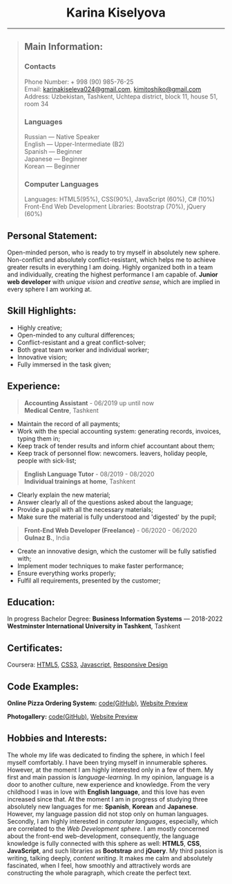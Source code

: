 # <center>Karina Kiselyova</center>
---
> ## Main Information:
> ### Contacts
> Phone Number: + 998 (90) 985-76-25 <br />
> Email: karinakiseleva024@gmail.com, kimitoshiko@gmail.com <br />
> Address: Uzbekistan, Tashkent, Uchtepa district, block 11, house 51, room 34
> ### Languages
> Russian — Native Speaker <br />
> English — Upper-Intermediate (B2) <br />
> Spanish — Beginner <br />
> Japanese — Beginner <br />
> Korean — Beginner
> ### Computer Languages
> Languages: HTML5(95%), CSS(90%), JavaScript (60%), C# (10%) <br />
> Front-End Web Development Libraries: Bootstrap (70%), jQuery (60%)

## Personal Statement:
Open-minded person, who is ready to try myself in absolutely new sphere. Non-conflict and absolutely conflict-resistant, which helps me to achieve greater results in everything I am doing. Highly organized both in a team and individually, creating the highest performance I am capable of.  **Junior web developer** with _unique vision_ and _creative sense_, which are implied in every sphere I am working at. 


## Skill Highlights:
* Highly creative;
* Open-minded to any cultural differences;
* Conflict-resistant and a great conflict-solver;
* Both great team worker and individual worker;
* Innovative vision;
* Fully immersed in the task given;

## Experience:
> **Accounting Assistant** - 06/2019 up until now <br />
> **Medical Centre**, Tashkent

* Maintain the record of all payments;
* Work with the special accounting system: generating records, invoices, typing them in;
* Keep track of tender results and inform chief accountant about them;
* Keep track of personnel flow: newcomers. leavers, holiday people, people with sick-list;

> **English Language Tutor** - 08/2019 - 08/2020 <br />
> **Individual trainings at home**, Tashkent

* Clearly explain the new material;
* Answer clearly all of the questions asked about the language;
* Provide a pupil with all the necessary materials;
* Make sure the material is fully understood and 'digested' by the pupil;

> **Front-End Web Developer (Freelance)** - 06/2020 - 06/2020 <br />
> **Gulnaz B.**, India

* Create an innovative design, which the customer will be fully satisfied with;
* Implement moder techniques to make faster performance;
* Ensure everything works properly;
* Fulfil all requirements, presented by the customer;


## Education:
In progress Bachelor Degree: **Business Information Systems** — 2018-2022 <br />
**Westminster International University in Tashkent**, Tashkent


## Certificates:
Coursera: [HTML5](https://www.coursera.org/account/accomplishments/verify/CA346KZN32GP), [CSS3](https://www.coursera.org/account/accomplishments/verify/ZYZ8FPMGS7GA), [Javascript](https://www.coursera.org/account/accomplishments/verify/7XAX7DDD48VV), [Responsive Design](https://www.coursera.org/account/accomplishments/verify/9BVJV53FV3UV)


## Code Examples:
**Online Pizza Ordering System:** [code(GitHub)](https://github.com/Kimi-Toshiko/Kimi-s-Pizza), [Website Preview](https://kimis-pizza-00008449.firebaseapp.com/)

**Photogallery:** [code(GitHub)](https://github.com/Kimi-Toshiko/Photogallery-Purify), [Website Preview](https://photo-gallery-purify.firebaseapp.com/)


## Hobbies and Interests:
The whole my life was dedicated to finding the sphere, in which I feel myself comfortably. I have been trying myself in innumerable spheres. However, at the moment I am highly interested only in a few of them. My first and main passion is *language-learning*. In my opinion, language is a door to another culture, new experience and knowledge. From the very childhood I was in love with **English language**, and this love has even increased since that. At the moment I am in progress of studying three absolutely new languages for me: **Spanish**, **Korean** and **Japanese**. However, my language passion did not stop only on human languages. Secondly, I am highly interested in *computer languages*, especially, which are correlated to the *Web Development sphere*. I am mostly concerned about the front-end web-development, consequently, the language knowledge is fully connected with this sphere as well: **HTML5**, **CSS**, **JavaScript**, and such libraries as **Bootstrap** and **jQuery**. My third passion is writing, talking deeply, *content writing*. It makes me calm and absolutely fascinated, when I feel, how smoothly and attractively words are constructing the whole paragraph, which create the perfect text.
